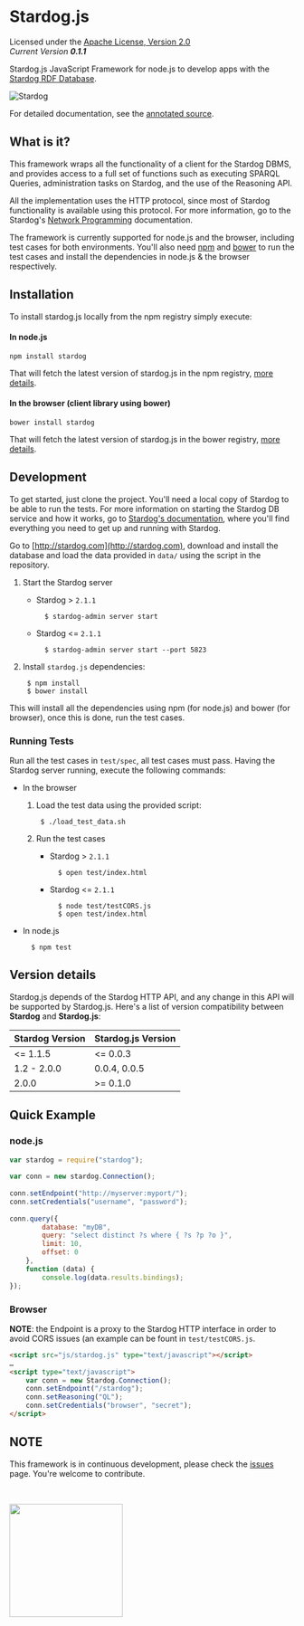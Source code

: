 Stardog.js
==========

Licensed under the [Apache License, Version 2.0](http://www.apache.org/licenses/LICENSE-2.0)  
_Current Version **0.1.1**_ 

Stardog.js JavaScript Framework for node.js to develop apps with the [Stardog RDF Database](http://stardog.com).  

![Stardog](http://docs.stardog.com/img/sd.png)   

For detailed documentation, see the [annotated source](http://clarkparsia.github.io/stardog.js/docs/stardog.html).

## What is it? ##

This framework wraps all the functionality of a client for the Stardog DBMS, and provides access to a full set of functions such as executing SPARQL Queries, administration tasks on Stardog, and the use of the Reasoning API.

All the implementation uses the HTTP protocol, since most of Stardog functionality is available using this protocol. For more information, go to the Stardog's [Network Programming](http://stardog.com/docs/network/) documentation.

The framework is currently supported for node.js and the browser, including test cases for both environments.
You'll also need [npm](https://npmjs.org) and [bower](http://bower.io) to run the test cases and install the dependencies in node.js & the browser respectively.

## Installation

To install stardog.js locally from the npm registry simply execute:

#### In node.js

    npm install stardog
    
That will fetch the latest version of stardog.js in the npm registry, [more details](https://npmjs.org/package/stardog).
    
#### In the browser (client library using bower)

    bower install stardog
    
That will fetch the latest version of stardog.js in the bower registry, [more details](http://bower.io/search/?q=stardog).

## Development ##

To get started, just clone the project. You'll need a local copy of Stardog to be able to run the tests. For more information on starting the Stardog DB service and how it works, go to [Stardog's documentation](http://stardog.com/docs/), where you'll find everything you need to get up and running with Stardog.

Go to [http://stardog.com](http://stardog.com), download and install the database and load the data provided in `data/` using the script in the repository. 

1. Start the Stardog server

    * Stardog > `2.1.1`

            $ stardog-admin server start
            
    * Stardog <= `2.1.1`
    
            $ stardog-admin server start --port 5823                

2. Install `stardog.js` dependencies:

        $ npm install
        $ bower install

This will install all the dependencies using npm (for node.js) and bower (for browser), once this is done, run the test cases.

### Running Tests

Run all the test cases in `test/spec`, all test cases must pass. Having the Stardog server running, execute the following commands:

* In the browser

    1. Load the test data using the provided script:

            $ ./load_test_data.sh
            
    2. Run the test cases
        
        * Stardog > `2.1.1`

                $ open test/index.html
                        
        * Stardog <= `2.1.1`
    
                $ node test/testCORS.js
                $ open test/index.html       

* In node.js

        $ npm test   
    


## Version details ##

Stardog.js depends of the Stardog HTTP API, and any change in this API will be supported by Stardog.js. Here's a list of version compatibility between __Stardog__ and  __Stardog.js__:

| Stardog Version | Stardog.js Version |
| --------------- | ------------------ |
| <= 1.1.5        | <= 0.0.3           |
| 1.2 - 2.0.0     | 0.0.4, 0.0.5       |
| 2.0.0           | >= 0.1.0           |


## Quick Example ##

### node.js

```javascript
var stardog = require("stardog");
 
var conn = new stardog.Connection();
 
conn.setEndpoint("http://myserver:myport/");
conn.setCredentials("username", "password");
 
conn.query({ 
        database: "myDB", 
        query: "select distinct ?s where { ?s ?p ?o }",  
        limit: 10, 
        offset: 0 
    },
    function (data) {
        console.log(data.results.bindings);
});
```
    
### Browser

__NOTE__: the Endpoint is a proxy to the Stardog HTTP interface in order to avoid CORS issues (an example can be fount in `test/testCORS.js`.

```html
<script src="js/stardog.js" type="text/javascript"></script>
…
<script type="text/javascript">
    var conn = new Stardog.Connection();
    conn.setEndpoint("/stardog");
    conn.setReasoning("QL");
    conn.setCredentials("browser", "secret");
</script>
```

## NOTE ##

This framework is in continuous development, please check the [issues](https://github.com/clarkparsia/stardog.js/issues) page. You're welcome to contribute.

&nbsp;
&nbsp;

<img src="http://docs.stardog.com/img/cp.png" style="width: 200px;" />